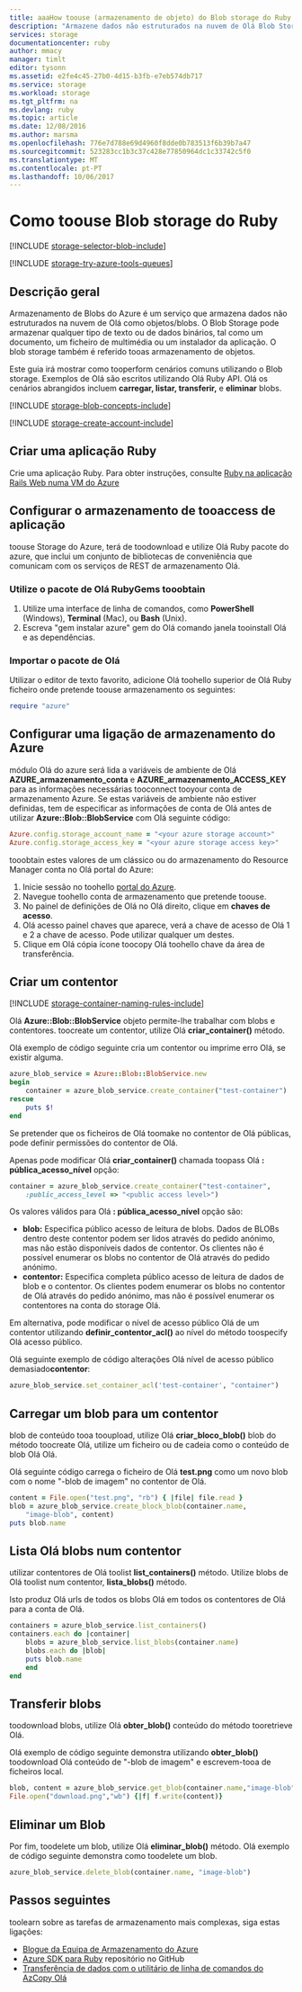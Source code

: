```yaml
---
title: aaaHow toouse (armazenamento de objeto) do Blob storage do Ruby | Microsoft Docs
description: "Armazene dados não estruturados na nuvem de Olá Blob Storage do Azure (armazenamento de objetos)."
services: storage
documentationcenter: ruby
author: mmacy
manager: timlt
editor: tysonn
ms.assetid: e2fe4c45-27b0-4d15-b3fb-e7eb574db717
ms.service: storage
ms.workload: storage
ms.tgt_pltfrm: na
ms.devlang: ruby
ms.topic: article
ms.date: 12/08/2016
ms.author: marsma
ms.openlocfilehash: 776e7d788e69d4960f8dde0b783513f6b39b7a47
ms.sourcegitcommit: 523283cc1b3c37c428e77850964dc1c33742c5f0
ms.translationtype: MT
ms.contentlocale: pt-PT
ms.lasthandoff: 10/06/2017
---
```

# <a name="how-toouse-blob-storage-from-ruby"></a>Como toouse Blob storage do Ruby
[!INCLUDE [storage-selector-blob-include](../../../includes/storage-selector-blob-include.md)]

[!INCLUDE [storage-try-azure-tools-queues](../../../includes/storage-try-azure-tools-blobs.md)]

## <a name="overview"></a>Descrição geral
Armazenamento de Blobs do Azure é um serviço que armazena dados não estruturados na nuvem de Olá como objetos/blobs. O Blob Storage pode armazenar qualquer tipo de texto ou de dados binários, tal como um documento, um ficheiro de multimédia ou um instalador da aplicação. O blob storage também é referido tooas armazenamento de objetos.

Este guia irá mostrar como tooperform cenários comuns utilizando o Blob storage. Exemplos de Olá são escritos utilizando Olá Ruby API. Olá os cenários abrangidos incluem **carregar, listar, transferir,** e **eliminar** blobs.

[!INCLUDE [storage-blob-concepts-include](../../../includes/storage-blob-concepts-include.md)]

[!INCLUDE [storage-create-account-include](../../../includes/storage-create-account-include.md)]

## <a name="create-a-ruby-application"></a>Criar uma aplicação Ruby
Crie uma aplicação Ruby. Para obter instruções, consulte [Ruby na aplicação Rails Web numa VM do Azure](../../virtual-machines/linux/classic/virtual-machines-linux-classic-ruby-rails-web-app.md)

## <a name="configure-your-application-tooaccess-storage"></a>Configurar o armazenamento de tooaccess de aplicação
toouse Storage do Azure, terá de toodownload e utilize Olá Ruby pacote do azure, que inclui um conjunto de bibliotecas de conveniência que comunicam com os serviços de REST de armazenamento Olá.

### <a name="use-rubygems-tooobtain-hello-package"></a>Utilize o pacote de Olá RubyGems tooobtain
1. Utilize uma interface de linha de comandos, como **PowerShell** (Windows), **Terminal** (Mac), ou **Bash** (Unix).
2. Escreva "gem instalar azure" gem do Olá comando janela tooinstall Olá e as dependências.

### <a name="import-hello-package"></a>Importar o pacote de Olá
Utilizar o editor de texto favorito, adicione Olá toohello superior de Olá Ruby ficheiro onde pretende toouse armazenamento os seguintes:

```ruby
require "azure"
```

## <a name="set-up-an-azure-storage-connection"></a>Configurar uma ligação de armazenamento do Azure
módulo Olá do azure será lida a variáveis de ambiente de Olá **AZURE\_armazenamento\_conta** e **AZURE\_armazenamento\_ACCESS_KEY** para as informações necessárias tooconnect tooyour conta de armazenamento Azure. Se estas variáveis de ambiente não estiver definidas, tem de especificar as informações de conta de Olá antes de utilizar **Azure::Blob::BlobService** com Olá seguinte código:

```ruby
Azure.config.storage_account_name = "<your azure storage account>"
Azure.config.storage_access_key = "<your azure storage access key>"
```

tooobtain estes valores de um clássico ou do armazenamento do Resource Manager conta no Olá portal do Azure:

1. Inicie sessão no toohello [portal do Azure](https://portal.azure.com).
2. Navegue toohello conta de armazenamento que pretende toouse.
3. No painel de definições de Olá no Olá direito, clique em **chaves de acesso**.
4. Olá acesso painel chaves que aparece, verá a chave de acesso de Olá 1 e 2 a chave de acesso. Pode utilizar qualquer um destes.
5. Clique em Olá cópia ícone toocopy Olá toohello chave da área de transferência.

## <a name="create-a-container"></a>Criar um contentor
[!INCLUDE [storage-container-naming-rules-include](../../../includes/storage-container-naming-rules-include.md)]

Olá **Azure::Blob::BlobService** objeto permite-lhe trabalhar com blobs e contentores. toocreate um contentor, utilize Olá **criar\_container()** método.

Olá exemplo de código seguinte cria um contentor ou imprime erro Olá, se existir alguma.

```ruby
azure_blob_service = Azure::Blob::BlobService.new
begin
    container = azure_blob_service.create_container("test-container")
rescue
    puts $!
end
```

Se pretender que os ficheiros de Olá toomake no contentor de Olá públicas, pode definir permissões do contentor de Olá.

Apenas pode modificar Olá <strong>criar\_container()</strong> chamada toopass Olá **: pública\_acesso\_nível** opção:

```ruby
container = azure_blob_service.create_container("test-container",
    :public_access_level => "<public access level>")
```

Os valores válidos para Olá **: pública\_acesso\_nível** opção são:

* **blob:** Especifica público acesso de leitura de blobs. Dados de BLOBs dentro deste contentor podem ser lidos através do pedido anónimo, mas não estão disponíveis dados de contentor. Os clientes não é possível enumerar os blobs no contentor de Olá através do pedido anónimo.
* **contentor:** Especifica completa público acesso de leitura de dados de blob e o contentor. Os clientes podem enumerar os blobs no contentor de Olá através do pedido anónimo, mas não é possível enumerar os contentores na conta do storage Olá.

Em alternativa, pode modificar o nível de acesso público Olá de um contentor utilizando **definir\_contentor\_acl()** ao nível do método toospecify Olá acesso público.

Olá seguinte exemplo de código alterações Olá nível de acesso público demasiado**contentor**:

```ruby
azure_blob_service.set_container_acl('test-container', "container")
```

## <a name="upload-a-blob-into-a-container"></a>Carregar um blob para um contentor
blob de conteúdo tooa tooupload, utilize Olá **criar\_bloco\_blob()** blob do método toocreate Olá, utilize um ficheiro ou de cadeia como o conteúdo de blob Olá Olá.

Olá seguinte código carrega o ficheiro de Olá **test.png** como um novo blob com o nome "-blob de imagem" no contentor de Olá.

```ruby
content = File.open("test.png", "rb") { |file| file.read }
blob = azure_blob_service.create_block_blob(container.name,
    "image-blob", content)
puts blob.name
```

## <a name="list-hello-blobs-in-a-container"></a>Lista Olá blobs num contentor
utilizar contentores de Olá toolist **list_containers()** método.
Utilize blobs de Olá toolist num contentor, **lista\_blobs()** método.

Isto produz Olá urls de todos os blobs Olá em todos os contentores de Olá para a conta de Olá.

```ruby
containers = azure_blob_service.list_containers()
containers.each do |container|
    blobs = azure_blob_service.list_blobs(container.name)
    blobs.each do |blob|
    puts blob.name
    end
end
```

## <a name="download-blobs"></a>Transferir blobs
toodownload blobs, utilize Olá **obter\_blob()** conteúdo do método tooretrieve Olá.

Olá exemplo de código seguinte demonstra utilizando **obter\_blob()** toodownload Olá conteúdo de "-blob de imagem" e escrevem-tooa de ficheiros local.

```ruby
blob, content = azure_blob_service.get_blob(container.name,"image-blob")
File.open("download.png","wb") {|f| f.write(content)}
```

## <a name="delete-a-blob"></a>Eliminar um Blob
Por fim, toodelete um blob, utilize Olá **eliminar\_blob()** método. Olá exemplo de código seguinte demonstra como toodelete um blob.

```ruby
azure_blob_service.delete_blob(container.name, "image-blob")
```

## <a name="next-steps"></a>Passos seguintes
toolearn sobre as tarefas de armazenamento mais complexas, siga estas ligações:

* [Blogue da Equipa de Armazenamento do Azure](http://blogs.msdn.com/b/windowsazurestorage/)
* [Azure SDK para Ruby](https://github.com/WindowsAzure/azure-sdk-for-ruby) repositório no GitHub
* [Transferência de dados com o utilitário de linha de comandos do AzCopy Olá](../common/storage-use-azcopy.md?toc=%2fazure%2fstorage%2fblobs%2ftoc.json)

